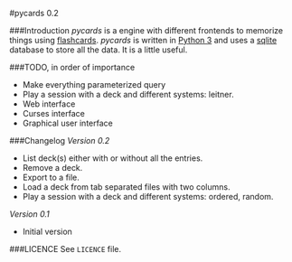 #pycards 0.2

###Introduction
*pycards* is a engine with different frontends to memorize things using
[flashcards](http://en.wikipedia.org/wiki/Flashcard). *pycards* is written in
[Python 3](https://www.python.org) and uses a
[sqlite](https://www.sqlite.org/) database to store all the data. It is a
little useful.

###TODO, in order of importance
- Make everything parameterized query
- Play a session with a deck and different systems: leitner.
- Web interface
- Curses interface
- Graphical user interface

###Changelog
*Version 0.2*
- List deck(s) either with or without all the entries.
- Remove a deck.
- Export to a file.
- Load a deck from tab separated files with two columns.
- Play a session with a deck and different systems: ordered, random.

*Version 0.1*
- Initial version

###LICENCE
See ```LICENCE``` file.
